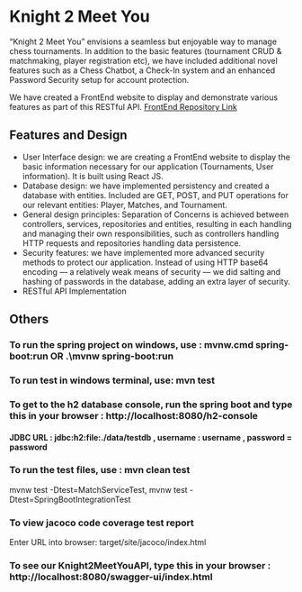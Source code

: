 # Knight 2 Meet You

“Knight 2 Meet You” envisions a seamless but enjoyable way to manage chess tournaments. In addition to the basic features (tournament CRUD & matchmaking, player registration etc), we have included additional novel features such as a Chess Chatbot, a Check-In system and an enhanced Password Security setup for account protection.

We have created a FrontEnd website to display and demonstrate various features as part of this RESTful API.
[FrontEnd Repository Link](https://github.com/shiv-iyer/CS203-Project)

## Features and Design
- User Interface design: we are creating a FrontEnd website to display the basic information necessary for our application (Tournaments, User information). It is built using React JS.
- Database design: we have implemented persistency and created a database with entities. Included are GET, POST, and PUT operations for our relevant entities: Player, Matches, and Tournament.
- General design principles: Separation of Concerns is achieved between controllers, services, repositories and entities, resulting in each handling and managing their own responsibilities, such as controllers handling HTTP requests and repositories handling data persistence.
- Security features: we have implemented more advanced security methods to protect our application. Instead of using HTTP base64 encoding — a relatively weak means of security — we did salting and hashing of passwords in the database, adding an extra layer of security.
- RESTful API Implementation

## Others

### To run the spring project on windows, use : mvnw.cmd spring-boot:run OR .\mvnw spring-boot:run
### To run test in windows terminal, use: mvn test

### To get to the h2 database console, run the spring boot and type this in your browser : http://localhost:8080/h2-console

#### JDBC URL : jdbc:h2:file:./data/testdb , username : username ,  password = password

### To run the test files, use : mvn clean test
mvnw test -Dtest=MatchServiceTest,
mvnw test -Dtest=SpringBootIntegrationTest

### To view jacoco code coverage test report
Enter URL into browser: target/site/jacoco/index.html

### To see our Knight2MeetYouAPI, type this in your browser : http://localhost:8080/swagger-ui/index.html